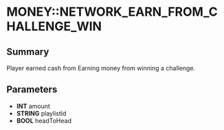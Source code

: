 # MONEY::NETWORK_EARN_FROM_CHALLENGE_WIN

## Summary
Player earned cash from Earning money from winning a challenge.

## Parameters
* **INT** amount
* **STRING** playlistId
* **BOOL** headToHead
